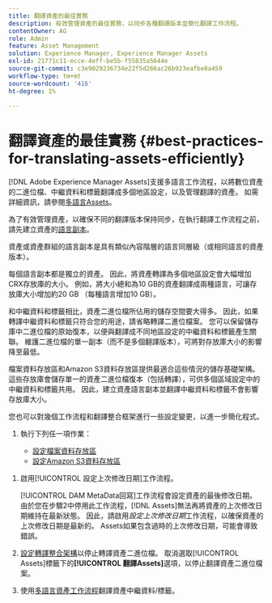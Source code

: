 ```yaml
---
title: 翻譯資產的最佳實務
description: 有效管理資產的最佳實務，以同步各種翻譯版本並簡化翻譯工作流程。
contentOwner: AG
role: Admin
feature: Asset Management
solution: Experience Manager, Experience Manager Assets
exl-id: 21771c11-ecce-4eff-be5b-f55835a5644e
source-git-commit: c3e9029236734e22f5d266ac26b923eafbe0a459
workflow-type: tm+mt
source-wordcount: '416'
ht-degree: 1%

---
```


# 翻譯資產的最佳實務 {#best-practices-for-translating-assets-efficiently}

[!DNL Adobe Experience Manager Assets]支援多語言工作流程，以將數位資產的二進位檔、中繼資料和標籤翻譯成多個地區設定，以及管理翻譯的資產。 如需詳細資訊，請參閱[多語言Assets](multilingual-assets.md)。

為了有效管理資產，以確保不同的翻譯版本保持同步，在執行翻譯工作流程之前，請先建立資產的[語言副本](preparing-assets-for-translation.md)。

資產或資產群組的語言副本是具有類似內容階層的語言同層級（或相同語言的資產版本）。

每個語言副本都是獨立的資產。 因此，將資產轉譯為多個地區設定會大幅增加CRX存放庫的大小。 例如，將大小總和為10 GB的資產翻譯成兩種語言，可讓存放庫大小增加約20 GB （每種語言增加10 GB）。

和中繼資料和標籤相比，資產二進位檔所佔用的儲存空間要大得多。 因此，如果轉譯中繼資料和標籤只符合您的用途，請省略轉譯二進位檔案。 您可以保留儲存庫中二進位檔的原始復本，以便與翻譯成不同地區設定的中繼資料和標籤產生關聯。 維護二進位檔的單一副本（而不是多個翻譯版本），可將對存放庫大小的影響降至最低。

檔案資料存放區和Amazon S3資料存放區提供最適合這些情況的儲存基礎架構。 這些存放庫會儲存單一的資產二進位檔復本（包括轉譯），可供多個區域設定中的中繼資料和標籤共用。 因此，建立資產語言副本並翻譯中繼資料和標籤不會影響存放庫大小。

您也可以對幾個工作流程和翻譯整合框架進行一些設定變更，以進一步簡化程式。

1. 執行下列任一項作業：

   * [設定檔案資料存放區](/help/sites-deploying/data-store-config.md)
   * [設定Amazon S3資料存放區](/help/sites-deploying/data-store-config.md)

<!--
1. Disable the [DAM MetaData Write-back](/help/sites-administering/workflow-offloader.md#disable-offloading) workflow.

   As the name suggests, the [!UICONTROL DAM Metadata Writeback] workflow rewrites the metadata to the binary file. Because the metadata changes after translation, writing it back to the binary file generates a different binary for a language copy.

   >[!NOTE]
   >
   >Disabling the [!UICONTROL DAM MetaData Writeback] workflow turns off XMP metadata write-back on asset binaries. Consequently, future metadata changes are no longer be saved within the assets. Evaluate the consequences before disabling this workflow.
-->

1. 啟用[!UICONTROL 設定上次修改日期]工作流程。

   [!UICONTROL DAM MetaData回寫]工作流程會設定資產的最後修改日期。 由於您在步驟2中停用此工作流程，[!DNL Assets]無法再將資產的上次修改日期維持在最新狀態。 因此，請啟用&#x200B;*設定上次修改日期*&#x200B;工作流程，以確保資產的上次修改日期是最新的。 Assets如果包含過時的上次修改日期，可能會導致錯誤。

1. [設定轉譯整合架構](/help/sites-administering/tc-tic.md)以停止轉譯資產二進位檔。 取消選取[!UICONTROL Assets]標籤下的&#x200B;**[!UICONTROL 翻譯Assets]**&#x200B;選項，以停止翻譯資產二進位檔案。
1. 使用[多語言資產工作流程](multilingual-assets.md)翻譯資產中繼資料/標籤。
